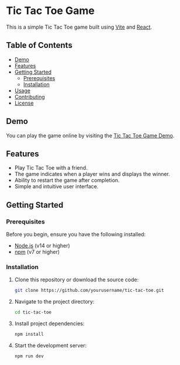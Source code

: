 # Tic Tac Toe Game

This is a simple Tic Tac Toe game built using [Vite](https://vitejs.dev/) and [React](https://reactjs.org/).

## Table of Contents

- [Demo](#demo)
- [Features](#features)
- [Getting Started](#getting-started)
  - [Prerequisites](#prerequisites)
  - [Installation](#installation)
- [Usage](#usage)
- [Contributing](#contributing)
- [License](#license)

## Demo

You can play the game online by visiting the [Tic Tac Toe Game Demo](https://your-demo-url.com).

## Features

- Play Tic Tac Toe with a friend.
- The game indicates when a player wins and displays the winner.
- Ability to restart the game after completion.
- Simple and intuitive user interface.

## Getting Started

### Prerequisites

Before you begin, ensure you have the following installed:

- [Node.js](https://nodejs.org/) (v14 or higher)
- [npm](https://www.npmjs.com/) (v7 or higher)

### Installation

1. Clone this repository or download the source code:

   ```bash
   git clone https://github.com/yourusername/tic-tac-toe.git
   ```
2. Navigate to the project directory:

   ```bash
   cd tic-tac-toe
   ```

3. Install project dependencies:

   ```bash
   npm install
   ```
4. Start the development server:

   ```bash
   npm run dev
   ```

